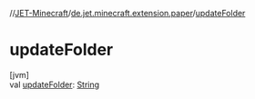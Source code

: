 //[JET-Minecraft](../../index.md)/[de.jet.minecraft.extension.paper](index.md)/[updateFolder](update-folder.md)

# updateFolder

[jvm]\
val [updateFolder](update-folder.md): [String](https://kotlinlang.org/api/latest/jvm/stdlib/kotlin/-string/index.html)
